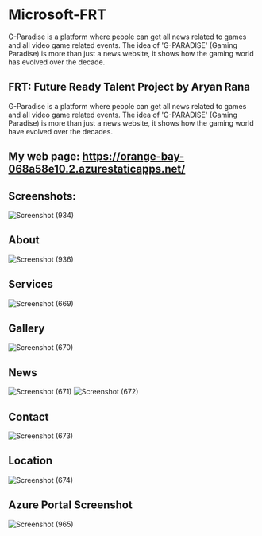 # Microsoft-FRT
G-Paradise is a platform where people can get all news related to games and all video game related events. The idea of 'G-PARADISE' (Gaming Paradise) is more than just a news website, it shows how the gaming world has evolved over the decade. 
## FRT: Future Ready Talent Project by Aryan Rana

G-Paradise is a platform where people can get all news related to games and all video game related events. The idea of 'G-PARADISE' (Gaming Paradise) is more than just a news website, it shows how the gaming world have evolved over the decades.

## My web page: https://orange-bay-068a58e10.2.azurestaticapps.net/

## Screenshots:
![Screenshot (934)](https://user-images.githubusercontent.com/101477143/184162466-fb579247-0aa5-4ea5-b12b-09aceda66bf9.png)
## About
![Screenshot (936)](https://user-images.githubusercontent.com/101477143/184162518-b86ba829-012d-465e-b044-e65a681bebe6.png)
## Services
![Screenshot (669)](https://user-images.githubusercontent.com/101477143/182417877-f6581a83-47c2-43b5-b55e-7691db8e936b.png)
## Gallery
![Screenshot (670)](https://user-images.githubusercontent.com/101477143/182417892-a377680b-da3d-46a0-b6e3-1c8d3fa6f890.png)
## News
![Screenshot (671)](https://user-images.githubusercontent.com/101477143/182417900-f1167db7-00f8-4f97-8100-0f97a34ee6da.png)
![Screenshot (672)](https://user-images.githubusercontent.com/101477143/182417910-058ec093-ad56-438d-b886-c763fba3fed0.png)
## Contact
![Screenshot (673)](https://user-images.githubusercontent.com/101477143/182417917-5818347d-681f-42b4-83b7-c891d97ff8f8.png)
## Location
![Screenshot (674)](https://user-images.githubusercontent.com/101477143/182417923-bb23ec3c-afaa-4a4b-b374-f19e389f17b0.png)

## Azure Portal Screenshot
![Screenshot (965)](https://user-images.githubusercontent.com/101477143/184174389-a31825b5-d083-454b-822b-e2af48fc946f.png)

